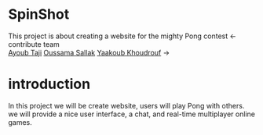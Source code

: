 # SpinShot
This project is about creating a website for the mighty Pong contest
<-contribute team <br/>
<a href="https://github.com/TeeJee-A">Ayoub Taji</a>
<a href="https://github.com/osallak">Oussama Sallak</a>
<a href="https://github.com/Navoos">Yaakoub Khoudrouf</a>
->
# introduction
In this project we will be create website, users will play Pong with others. we will provide a nice user interface, a chat, and real-time multiplayer online games.




